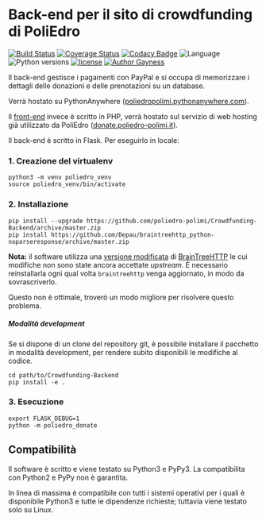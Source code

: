 # Back-end per il sito di crowdfunding di PoliEdro 

[![Build Status](https://travis-ci.org/poliedro-polimi/Crowdfunding-Backend.svg?branch=master)](https://travis-ci.org/poliedro-polimi/Crowdfunding-Backend) [![Coverage Status](https://coveralls.io/repos/github/poliedro-polimi/Crowdfunding-Backend/badge.svg?branch=master)](https://coveralls.io/github/poliedro-polimi/Crowdfunding-Backend?branch=master) [![Codacy Badge](https://api.codacy.com/project/badge/Grade/12e9c9466e614b7680e0f13f17412286)](https://www.codacy.com/app/Depau/Crowdfunding-Backend?utm_source=github.com&amp;utm_medium=referral&amp;utm_content=poliedro-polimi/Crowdfunding-Backend&amp;utm_campaign=Badge_Grade) ![Language](https://img.shields.io/badge/language-python-blue.svg) ![Python versions](https://img.shields.io/badge/python-3.5%2C%203.6%2C%20pypy3-blue.svg) [![license](https://img.shields.io/github/license/poliedro-polimi/Crowdfunding-Backend.svg)](https://github.com/poliedro-polimi/Crowdfunding-Backend/blob/master/LICENSE) [![Author Gayness](https://img.shields.io/badge/author%20gayness-100%25-ff69b4.svg)](https://github.com/Depau) 




Il back-end gestisce i pagamenti con PayPal e si occupa di memorizzare i dettagli delle donazioni e delle prenotazioni su un database.

Verrà hostato su PythonAnywhere ([poliedropolimi.pythonanywhere.com](https://poliedropolimi.pythonanywhere.com)).

Il [front-end](https://github.com/poliedro-polimi/Crowdfunding-Frontend) invece è scritto in PHP, verrà hostato sul servizio di web hosting già utilizzato da PoliEdro ([donate.poliedro-polimi.it](https://donate.poliedro-polimi.it)).

Il back-end è scritto in Flask. Per eseguirlo in locale:

### 1. Creazione del virtualenv
```shell
python3 -m venv poliedro_venv
source poliedro_venv/bin/activate
```

### 2. Installazione
```shell
pip install --upgrade https://github.com/poliedro-polimi/Crowdfunding-Backend/archive/master.zip
pip install https://github.com/Depau/braintreehttp_python-noparseresponse/archive/master.zip
```

**Nota:** il software utilizza una [versione modificata](https://github.com/Depau/braintreehttp_python-noparseresponse/) di [BrainTreeHTTP](https://github.com/braintree/braintreehttp_python) le cui modifiche non sono state ancora accettate *upstream*. È necessario reinstallarla ogni qual volta `braintreehttp` venga aggiornato, in modo da sovrascriverlo.

Questo non è ottimale, troverò un modo migliore per risolvere questo problema.

##### Modalità development

Se si dispone di un clone del repository git, è possibile installare il pacchetto in modalità development, per rendere subito disponibili le modifiche al codice.

```shell
cd path/to/Crowdfunding-Backend
pip install -e .
```

### 3. Esecuzione
```shell
export FLASK_DEBUG=1
python -m poliedro_donate
```

## Compatibilità

Il software è scritto e viene testato su Python3 e PyPy3. La compatibilita con Python2 e PyPy non è garantita.

In linea di massima è compatibile con tutti i sistemi operativi per i quali è disponibile Python3 e tutte le dipendenze richieste; tuttavia viene testato solo su Linux.